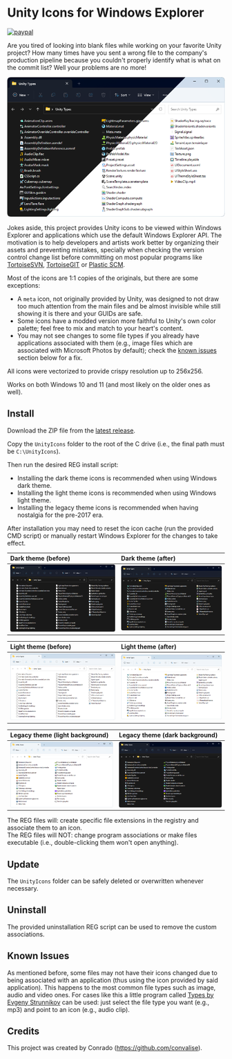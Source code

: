 # Unity Icons for Windows Explorer

[![paypal](https://img.shields.io/badge/Donate-PayPal-green.svg)](https://www.paypal.com/cgi-bin/webscr?cmd=_s-xclick&hosted_button_id=YAUUBSC3KYUEC&source=url)

Are you tired of looking into blank files while working on your favorite Unity project? How many times have you sent a wrong file to the company's production pipeline because you couldn't properly identify what is what on the commit list? Well your problems are no more!

![before](Preview/mix-after.png)

Jokes aside, this project provides Unity icons to be viewed within Windows Explorer and applications which use the default Windows Explorer API. The motivation is to help developers and artists work better by organizing their assets and preventing mistakes, specially when checking the version control change list before committing on most popular programs like [TortoiseSVN](https://tortoisesvn.net), [TortoiseGIT](https://tortoisegit.org) or [Plastic SCM](https://www.plasticscm.com).

Most of the icons are 1:1 copies of the originals, but there are some exceptions:
- A `meta` icon, not originally provided by Unity, was designed to not draw too much attention from the main files and be almost invisible while still showing it is there and your GUIDs are safe.
- Some icons have a modded version more faithful to Unity's own color palette; feel free to mix and match to your heart's content.
- You may not see changes to some file types if you already have applications associated with them (e.g., image files which are associated with Microsoft Photos by default); check the [known issues](#known-issues) section below for a fix.

All icons were vectorized to provide crispy resolution up to 256x256.

Works on both Windows 10 and 11 (and most likely on the older ones as well).

## Install

Download the ZIP file from the [latest release](https://github.com/convalise/unity-icons-for-windows-explorer/releases/latest).

Copy the `UnityIcons` folder to the root of the C drive (i.e., the final path must be `C:\UnityIcons`).

Then run the desired REG install script:
- Installing the dark theme icons is recommended when using Windows dark theme.
- Installing the light theme icons is recommended when using Windows light theme.
- Installing the legacy theme icons is recommended when having nostalgia for the pre-2017 era.

After installation you may need to reset the icon cache (run the provided CMD script) or manually restart Windows Explorer for the changes to take effect.

Dark theme (before) | Dark theme (after)
:--|:--
![dark-before](Preview/dark-before.png) | ![dark-after](Preview/dark-after.png)

Light theme (before) | Light theme (after)
:--|:--
![light-before](Preview/light-before.png) | ![light-after](Preview/light-after.png)

Legacy theme (light background) | Legacy theme (dark background)
:--|:--
![legacy-light](Preview/legacy-light.png) | ![legacy-dark](Preview/legacy-dark.png)

The REG files will: create specific file extensions in the registry and associate them to an icon.\
The REG files will NOT: change program associations or make files executable (i.e., double-clicking them won't open anything).

## Update

The `UnityIcons` folder can be safely deleted or overwritten whenever necessary.

## Uninstall

The provided uninstallation REG script can be used to remove the custom associations.

## Known Issues

As mentioned before, some files may not have their icons changed due to being associated with an application (thus using the icon provided by said application). This happens to the most common file types such as image, audio and video ones. For cases like this a little program called [Types by Evgeny Strunnikov](https://ystr.github.io/types) can be used: just select the file type you want (e.g., mp3) and point to an icon (e.g., audio clip).

## Credits

This project was created by Conrado (https://github.com/convalise).
